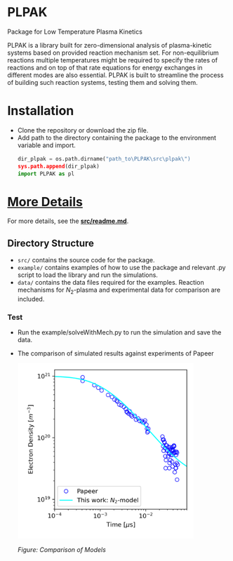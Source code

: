 # PLPAK
Package for Low Temperature Plasma Kinetics

PLPAK is a library built for zero-dimensional analysis of plasma-kinetic systems based on provided reaction mechanism set. For non-equilibrium reactions multiple temperatures might be required to specify the rates of reactions and on top of that rate equations for energy exchanges in different modes are also essential. PLPAK is built to streamline the process of building such reaction systems, testing them and solving them.

# Installation
- Clone the repository or download the zip file.
- Add path to the directory containing the package to the environment variable and import.
    ```python
    dir_plpak = os.path.dirname("path_to\PLPAK\src\plpak\")
    sys.path.append(dir_plpak)
    import PLPAK as pl
    ```

# **[More Details](./src/readme.md)**
For more details, see the **[src/readme.md](./src/readme.md)**.

## Directory Structure

- `src/` contains the source code for the package.
- `example/` contains examples of how to use the package and relevant .py script to load the library and run the simulations.
- `data/` contains the data files required for the examples. Reaction mechanisms for $N_2$-plasma and experimental data for comparison are included.


### Test
- Run the example/solveWithMech.py to run the simulation and save the data.
- The comparison of simulated results against experiments of Papeer

    <img src="./examples/compModelsN2.png" alt="Comparison of Models" width="400"/>

    *Figure: Comparison of Models*
